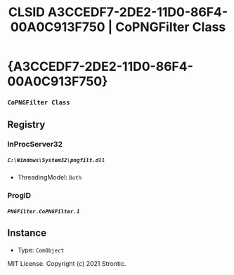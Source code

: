 ﻿---
title: "CLSID A3CCEDF7-2DE2-11D0-86F4-00A0C913F750 | CoPNGFilter Class"
excerpt: What is COM-Object CLSID A3CCEDF7-2DE2-11D0-86F4-00A0C913F750?
---

# {A3CCEDF7-2DE2-11D0-86F4-00A0C913F750}

### `CoPNGFilter Class`

## Registry


### InProcServer32

##### `C:\Windows\System32\pngfilt.dll`
* ThreadingModel: `Both`

### ProgID

##### `PNGFilter.CoPNGFilter.1`

## Instance

* Type: `ComObject`

MIT License. Copyright (c) 2021 Strontic.


